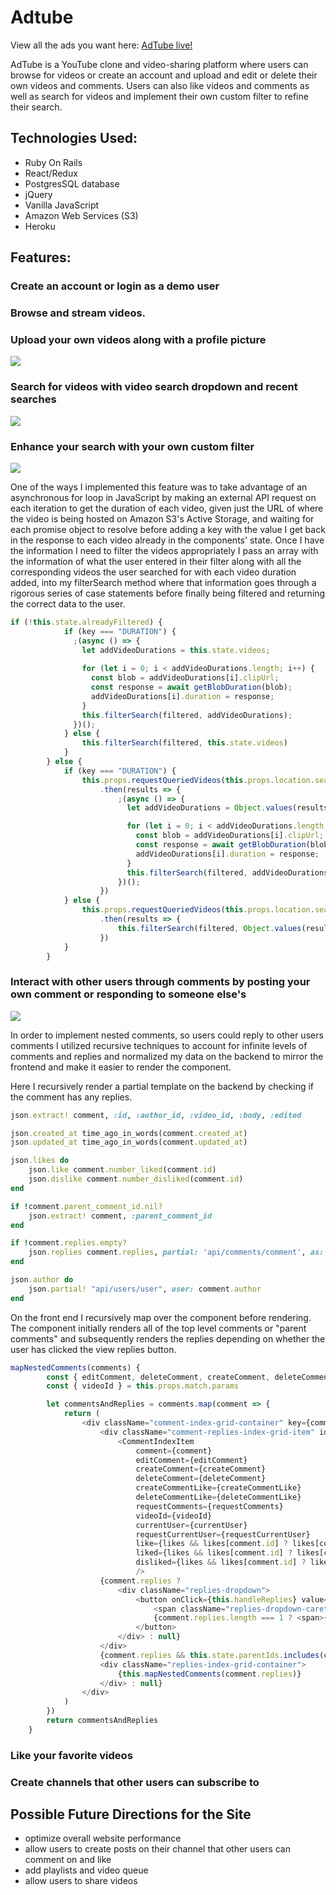 # **Adtube**

View all the ads you want here: [AdTube live!](https://adtube1.herokuapp.com/#/)

AdTube is a YouTube clone and video-sharing platform where users can browse for videos or create an account and upload and edit or delete their own
videos and comments. Users can also like videos and comments as well as search for videos and implement their own custom filter to refine their search.

## **Technologies Used:**

* Ruby On Rails
* React/Redux
* PostgresSQL database
* jQuery
* Vanilla JavaScript
* Amazon Web Services (S3)
* Heroku

## **Features:**

### Create an account or login as a demo user
### Browse and stream videos.
### Upload your own videos along with a profile picture

![](upload_photo_demo.gif)

### Search for videos with video search dropdown and recent searches

![](search_demo.gif)

### Enhance your search with your own custom filter

![](filter_demo.gif)

One of the ways I implemented this feature was to take advantage of an asynchronous for loop
in JavaScript by making an external API request on each iteration to get the duration of each video, given just the URL of
where the video is being hosted on Amazon S3's Active Storage, and waiting for each promise object to resolve before adding a key with the 
value I get back in the response to each video already in the components' state. Once I have the information I need to filter the videos
appropriately I pass an array with the information of what the user entered in their filter along with all the corresponding videos the user
searched for with each video duration added, into my filterSearch method where that information goes through a rigorous series of case statements
before finally being filtered and returning the correct data to the user.

```javascript
if (!this.state.alreadyFiltered) {
            if (key === "DURATION") {
              ;(async () => {
                let addVideoDurations = this.state.videos;
 
                for (let i = 0; i < addVideoDurations.length; i++) {
                  const blob = addVideoDurations[i].clipUrl;
                  const response = await getBlobDuration(blob);
                  addVideoDurations[i].duration = response;
                }
                this.filterSearch(filtered, addVideoDurations);
              })();
            } else {
                this.filterSearch(filtered, this.state.videos)
            }
        } else {
            if (key === "DURATION") {
                this.props.requestQueriedVideos(this.props.location.search)
                    .then(results => {
                        ;(async () => {
                          let addVideoDurations = Object.values(results.videos);

                          for (let i = 0; i < addVideoDurations.length; i++) {
                            const blob = addVideoDurations[i].clipUrl;
                            const response = await getBlobDuration(blob);
                            addVideoDurations[i].duration = response;
                          }
                          this.filterSearch(filtered, addVideoDurations);
                        })();
                    })
            } else {
                this.props.requestQueriedVideos(this.props.location.search)
                    .then(results => {
                        this.filterSearch(filtered, Object.values(results.videos))
                    })
            }
        }
```
### Interact with other users through comments by posting your own comment or responding to someone else's

![](comment_demo.gif)

In order to implement nested comments, so users could reply to other users comments I utilized recursive techniques
to account for infinite levels of comments and replies and normalized my data on the backend to mirror the frontend
and make it easier to render the component.

Here I recursively render a partial template on the backend by checking if the comment has any replies.

```ruby
json.extract! comment, :id, :author_id, :video_id, :body, :edited

json.created_at time_ago_in_words(comment.created_at)
json.updated_at time_ago_in_words(comment.updated_at)

json.likes do
    json.like comment.number_liked(comment.id)
    json.dislike comment.number_disliked(comment.id)
end

if !comment.parent_comment_id.nil?
    json.extract! comment, :parent_comment_id
end

if !comment.replies.empty? 
    json.replies comment.replies, partial: 'api/comments/comment', as: :comment
end

json.author do
    json.partial! "api/users/user", user: comment.author
end
```
On the front end I recursively map over the component before rendering. The component initially renders all of the top level
comments or "parent comments" and subsequently renders the replies depending on whether the user has clicked the view replies 
button.

```javascript
mapNestedComments(comments) {
        const { editComment, deleteComment, createComment, deleteCommentLike, createCommentLike, currentUser, requestCurrentUser, likes, requestComments } = this.props
        const { videoId } = this.props.match.params

        let commentsAndReplies = comments.map(comment => {
            return (
                <div className="comment-index-grid-container" key={comment.id}>
                    <div className="comment-replies-index-grid-item" id={comment.id}>
                        <CommentIndexItem
                            comment={comment}
                            editComment={editComment}
                            createComment={createComment}
                            deleteComment={deleteComment}
                            createCommentLike={createCommentLike}
                            deleteCommentLike={deleteCommentLike}
                            requestComments={requestComments}
                            videoId={videoId}
                            currentUser={currentUser}
                            requestCurrentUser={requestCurrentUser}
                            like={likes && likes[comment.id] ? likes[comment.id] : null}
                            liked={likes && likes[comment.id] ? likes[comment.id].liked : false}
                            disliked={likes && likes[comment.id] ? likes[comment.id].disliked : false}
                            />
                    {comment.replies ?
                        <div className="replies-dropdown">
                            <button onClick={this.handleReplies} value={comment.id}>
                                <span className="replies-dropdown-caret">{this.state.parentIds.includes(comment.id) ? <FaCaretUp /> : <FaCaretDown />}</span> 
                                {comment.replies.length === 1 ? <span>{this.state.parentIds.includes(comment.id) ? "Hide" : "View"} reply</span> : <span>{this.state.parentIds.includes(comment.id) ? "Hide" : "View"} {comment.replies.length} replies</span>}
                            </button>
                        </div> : null}
                    </div>
                    {comment.replies && this.state.parentIds.includes(comment.replies[0].parentCommentId) ?
                    <div className="replies-index-grid-container">
                        {this.mapNestedComments(comment.replies)}
                    </div> : null}
                </div>
            )
        })
        return commentsAndReplies
    }
```
### Like your favorite videos
### Create channels that other users can subscribe to

## **Possible Future Directions for the Site**

* optimize overall website performance
* allow users to create posts on their channel that other users can comment on and like
* add playlists and video queue
* allow users to share videos
